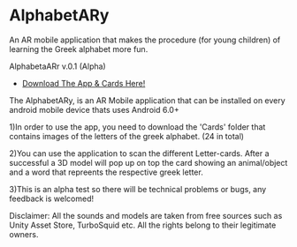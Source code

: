 # AlphabetARy
An AR mobile application that makes the procedure (for young children) of learning the Greek alphabet more fun.

AlphabetaARr v.0.1 (Alpha)
- [Download The App & Cards Here!](https://drive.google.com/drive/folders/1x77dcLgbBV8nSxTThFujTPJIVf9jwtnD)

The AlphabetARy, is an AR Mobile application that can be installed on every 
android mobile device thats uses Android 6.0+

1)In order to use the app, you need to download the 'Cards' folder that contains
images of the letters of the greek alphabet. (24 in total)

2)You can use the application to scan the different Letter-cards. After a successful
a 3D model will pop up on top the card showing an animal/object and a word that repreents
the respective greek letter.

3)This is an alpha test so there will be technical problems or bugs, any feedback is welcomed!

Disclaimer: All the sounds and models are taken from free sources such as Unity Asset Store, TurboSquid etc.
All the rights belong to their legitimate owners. 
